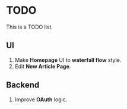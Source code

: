# **TODO**

This is a TODO list.

## UI

1. Make **Homepage** UI to **waterfall flow** style.
2. Edit **New Article Page**.

## Backend

1. Improve **OAuth** logic.
